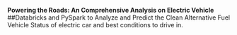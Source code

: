 **Powering the Roads: An Comprehensive Analysis on Electric Vehicle**<br>
##Databricks and PySpark to Analyze and Predict the Clean Alternative Fuel Vehicle Status of electric car and best conditions to drive in.

